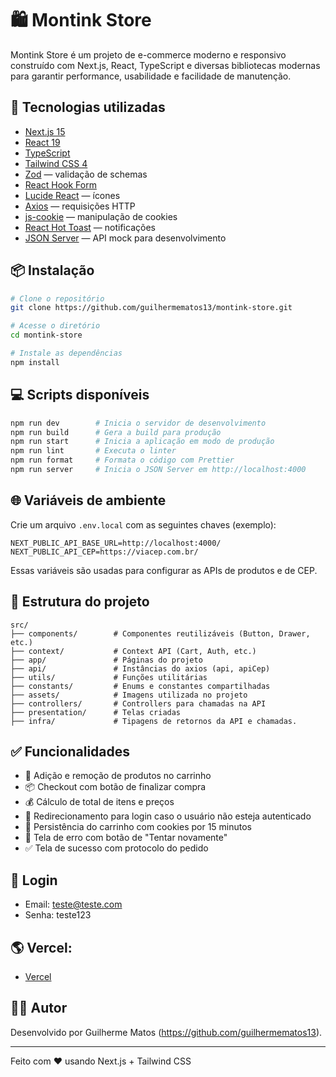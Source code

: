 # 🛍️ Montink Store

Montink Store é um projeto de e-commerce moderno e responsivo construído com Next.js, React, TypeScript e diversas bibliotecas modernas para garantir performance, usabilidade e facilidade de manutenção.

## 🚀 Tecnologias utilizadas

- [Next.js 15](https://nextjs.org/)
- [React 19](https://react.dev/)
- [TypeScript](https://www.typescriptlang.org/)
- [Tailwind CSS 4](https://tailwindcss.com/)
- [Zod](https://zod.dev/) — validação de schemas
- [React Hook Form](https://react-hook-form.com/)
- [Lucide React](https://lucide.dev/) — ícones
- [Axios](https://axios-http.com/) — requisições HTTP
- [js-cookie](https://github.com/js-cookie/js-cookie) — manipulação de cookies
- [React Hot Toast](https://react-hot-toast.com/) — notificações
- [JSON Server](https://github.com/typicode/json-server) — API mock para desenvolvimento

## 📦 Instalação

```bash
# Clone o repositório
git clone https://github.com/guilhermematos13/montink-store.git

# Acesse o diretório
cd montink-store

# Instale as dependências
npm install
```

## 💻 Scripts disponíveis

```bash
npm run dev        # Inicia o servidor de desenvolvimento
npm run build      # Gera a build para produção
npm run start      # Inicia a aplicação em modo de produção
npm run lint       # Executa o linter
npm run format     # Formata o código com Prettier
npm run server     # Inicia o JSON Server em http://localhost:4000
```

## 🌐 Variáveis de ambiente

Crie um arquivo `.env.local` com as seguintes chaves (exemplo):

```
NEXT_PUBLIC_API_BASE_URL=http://localhost:4000/
NEXT_PUBLIC_API_CEP=https://viacep.com.br/
```

Essas variáveis são usadas para configurar as APIs de produtos e de CEP.

## 📁 Estrutura do projeto

```
src/
├── components/        # Componentes reutilizáveis (Button, Drawer, etc.)
├── context/           # Context API (Cart, Auth, etc.)
├── app/               # Páginas do projeto
├── api/               # Instâncias do axios (api, apiCep)
├── utils/             # Funções utilitárias
├── constants/         # Enums e constantes compartilhadas
├── assets/            # Imagens utilizada no projeto
├── controllers/       # Controllers para chamadas na API
├── presentation/      # Telas criadas
├── infra/             # Tipagens de retornos da API e chamadas.
```

## ✅ Funcionalidades

- 🛒 Adição e remoção de produtos no carrinho
- 📦 Checkout com botão de finalizar compra
- 💰 Cálculo de total de itens e preços
- 🔐 Redirecionamento para login caso o usuário não esteja autenticado
- 🧠 Persistência do carrinho com cookies por 15 minutos
- 🧪 Tela de erro com botão de "Tentar novamente"
- ✅ Tela de sucesso com protocolo do pedido

## 🔐 Login
- Email: teste@teste.com
- Senha: teste123

## 🌎 Vercel:
- [Vercel](https://montink-store-vyw5.vercel.app/) 

## 🧑‍💻 Autor

Desenvolvido por Guilherme Matos (https://github.com/guilhermematos13).

---

Feito com ❤️ usando Next.js + Tailwind CSS
